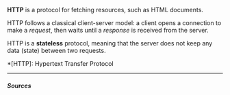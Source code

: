 **HTTP** is a protocol for fetching resources, such as HTML documents.

HTTP follows a classical client-server model: a client opens a connection to make a *request*, then waits until a *response* is received from the server.

HTTP is a **stateless** protocol, meaning that the server does not keep any data (state) between two requests.

*[HTTP]: Hypertext Transfer Protocol

***

##### Sources